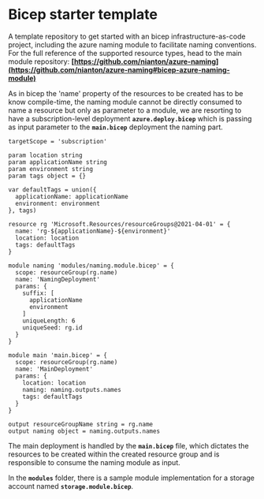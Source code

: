 # Bicep starter template
A template repository to get started with an bicep infrastructure-as-code project, including the azure naming module to facilitate naming conventions. For the full reference of the supported resource types, head to the main module repository: **[https://github.com/nianton/azure-naming](https://github.com/nianton/azure-naming#bicep-azure-naming-module)**

As in bicep the 'name' property of the resources to be created has to be know compile-time, the naming module cannot be directly consumed to name a resource but only as parameter to a module, we are resorting to have a subscription-level deployment **`azure.deploy.bicep`** which is passing as input parameter to the **`main.bicep`** deployment the naming part.

```bicep
targetScope = 'subscription'

param location string
param applicationName string
param environment string
param tags object = {}

var defaultTags = union({
  applicationName: applicationName
  environment: environment
}, tags)

resource rg 'Microsoft.Resources/resourceGroups@2021-04-01' = {
  name: 'rg-${applicationName}-${environment}'
  location: location
  tags: defaultTags
}

module naming 'modules/naming.module.bicep' = {
  scope: resourceGroup(rg.name)
  name: 'NamingDeployment'  
  params: {
    suffix: [
      applicationName
      environment
    ]
    uniqueLength: 6
    uniqueSeed: rg.id
  }
}

module main 'main.bicep' = {
  scope: resourceGroup(rg.name)
  name: 'MainDeployment'
  params: {
    location: location
    naming: naming.outputs.names
    tags: defaultTags
  }
}

output resourceGroupName string = rg.name
output naming object = naming.outputs.names
```

The main deployment is handled by the **`main.bicep`** file, which dictates the resources to be created within the created resource group and is responsible to consume the naming module as input.

In the **`modules`** folder, there is a sample module implementation for a storage account named **`storage.module.bicep`**.